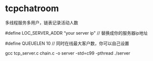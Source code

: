 # tcpchatroom

多线程服务多用户，链表记录活动人数

#define LOC_SERVER_ADDR “your server ip" // 替换成你的服务器ip地址

#define QUEUELEN 10  // 同时在线最大客户数，你可以自己设置


gcc tcp_server.c chain.c -o server -std=c99 -pthread
./server
